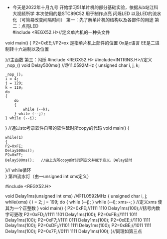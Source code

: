- 今天是2022年十月九号
开始学习51单片机的部分基础实验，依据从b站江科大视频所学
本次使用的是STC89C52 用于制作点亮 闪烁LED 以及LED的流水化（可简易改变间隔时间）
第一：先了解单片机的结构以及各部件的用途
第二：点亮LED       
#include <REGX52.H>//定义单片机的一种头文件


void main()
{
P2=0xEE;//P2=xx 是指单片机上部件的位置 0x是c语言  EE是二进制转十六进制以及位置
		
}//主函数
第三：闪烁
#include <REGX52.H>
#include<INTRINS.H>//定义_nop_()
void Delay500ms()		//@11.0592MHz
{
	unsigned char i, j, k;

	_nop_();
	i = 4;
	j = 129;
	k = 119;
	do
	{
		do
		{
			while (--k);
		} while (--j);
	} while (--i);
}
//通过stc考录软件自带的软件延时所copy的代码
void main()
{
	
	while(1)
	{
	P2=0xFE;
	Delay500ms();	
	P2=0xFF;
	Delay500ms();	//由上方所copy的代码所定义并赋予意义，Delay延时
  }//    while循环           
}
第四流水灯（由一unsigned int xms定义）

#include <REGX52.H>

void Delay1ms(unsigned int xms)		//@11.0592MHz
{
	unsigned char i, j;
  while(xms)
	{
	i = 2;
	j = 199;
	do
	{
		while (--j);
	} while (--i);
		xms--;
	}
	//定义xms 使其为一个正整数
}
void main()
{
		P2=0xFE;//1111 1110
		Delay1ms(100);//括号内数字可更改
		P2=0xFD;//1111 1101
	  Delay1ms(100);
		P2=0xFB;//1111 1011
		Delay1ms(100);
		P2=0xF7;//1111 0111
		Delay1ms(100);
		P2=0xEE;//1110 1111
		Delay1ms(100);
		P2=0xDF;//1101 1111
		Delay1ms(100);
		P2=0xBE;//1011 1111
		Delay1ms(100);
		P2=0x7F;//0111 1111
		Delay1ms(100);
}//同理如第三点


<!---
beatlzk/beatlzk is a ✨ special ✨ repository because its `README.md` (this file) appears on your GitHub profile.
You can click the Preview link to take a look at your changes.
--->
